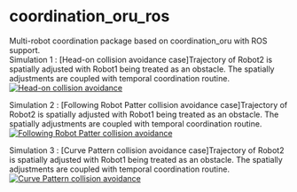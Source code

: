 # coordination_oru_ros
Multi-robot coordination package based on coordination_oru with ROS support. <br>
Simulation 1 : [Head-on collision avoidance case]Trajectory of Robot2 is spatially adjusted with Robot1 being treated as an obstacle. The spatially adjustments are coupled with temporal coordination routine.<br>
[![Head-on collision avoidance](http://img.youtube.com/vi/NTiLcszYjVk/0.jpg)](https://www.youtube.com/watch?v=NTiLcszYjVk "Head-on collision avoidance")<br>

Simulation 2 : [Following Robot Patter collision avoidance case]Trajectory of Robot2 is spatially adjusted with Robot1 being treated as an obstacle. The spatially adjustments are coupled with temporal coordination routine.<br>
[![Following Robot Patter collision avoidance](http://img.youtube.com/vi/oXanLycUd5c/0.jpg)](https://www.youtube.com/watch?v=oXanLycUd5c "Following Robot Patter collision avoidance")<br>

Simulation 3 : [Curve Pattern collision avoidance case]Trajectory of Robot2 is spatially adjusted with Robot1 being treated as an obstacle. The spatially adjustments are coupled with temporal coordination routine.<br>
[![Curve Pattern collision avoidance](http://img.youtube.com/vi/_wThdtn-BRw/0.jpg)](https://www.youtube.com/watch?v=_wThdtn-BRw "Curve Pattern collision avoidance")<br>
